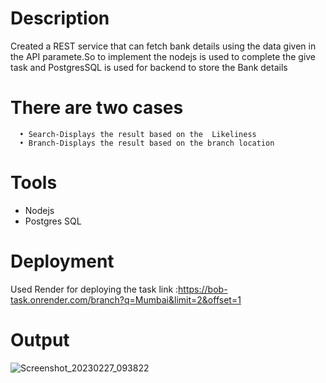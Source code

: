 # Description 
   Created a REST service that can fetch bank details using the data given in the API paramete.So to implement the  nodejs is used to complete the give task and PostgresSQL is used for backend to store the Bank details
   # There are two cases 
      • Search-Displays the result based on the  Likeliness 
      • Branch-Displays the result based on the branch location 
# Tools
  * Nodejs
  * Postgres SQL
# Deployment 
  Used Render for deploying the task  link :https://bob-task.onrender.com/branch?q=Mumbai&limit=2&offset=1
# Output
![Screenshot_20230227_093822](https://user-images.githubusercontent.com/77102491/221616711-3aebc1a9-2193-4a75-adbb-14a448be10b6.png)
